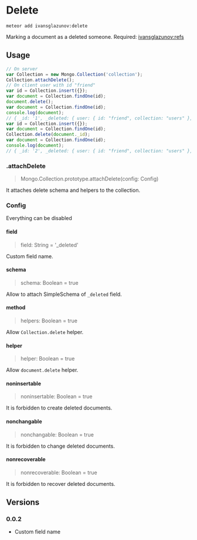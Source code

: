 # Delete

```
meteor add ivansglazunov:delete
```

Marking a document as a deleted someone.
Required: [ivansglazunov:refs](https://github.com/ivansglazunov/meteor-refs)

## Usage

```js
// On server
var Collection = new Mongo.Collection('collection');
Collection.attachDelete();
// On client user with id "friend"
var id = Collection.insert({});
var document = Collection.findOne(id);
document.delete();
var document = Collection.findOne(id);
console.log(document);
// { _id: '1', _deleted: { user: { id: "friend", collection: "users" }, date: Date } }
var id = Collection.insert({});
var document = Collection.findOne(id);
Collection.delete(document._id);
var document = Collection.findOne(id);
console.log(document);
// { _id: '2', _deleted: { user: { id: "friend", collection: "users" }, date: Date } }
```

### .attachDelete
> Mongo.Collection.prototype.attachDelete(config: Config)

It attaches delete schema and helpers to the collection.

### Config

Everything can be disabled

#### field
> field: String = '_deleted'

Custom field name.

#### schema
> schema: Boolean = true

Allow to attach SimpleSchema of `_deleted` field.

#### method
> helpers: Boolean = true

Allow `Collection.delete` helper.

#### helper
> helper: Boolean = true

Allow `document.delete` helper.

#### noninsertable
> noninsertable: Boolean = true

It is forbidden to create deleted documents.

#### nonchangable
> nonchangable: Boolean = true

It is forbidden to change deleted documents.

#### nonrecoverable
> nonrecoverable: Boolean = true

It is forbidden to recover deleted documents.

## Versions

### 0.0.2
* Custom field name